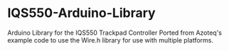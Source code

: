 # IQS550-Arduino-Library
Arduino Library for the IQS550 Trackpad Controller
Ported from Azoteq's example code to use the Wire.h library for use with multiple platforms.
